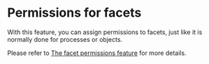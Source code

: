 # Permissions for facets 

With this feature, you can assign permissions to facets, just like it is normally done for processes or objects.  

Please refer to [The facet permissions feature](https://docs.symbioworld.com/admin/administration/permissions/facet-permission-feature/) for more details.
